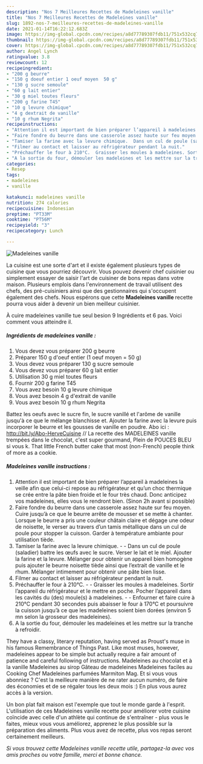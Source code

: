 ```yaml
---
description: "Nos 7 Meilleures Recettes de Madeleines vanille"
title: "Nos 7 Meilleures Recettes de Madeleines vanille"
slug: 1892-nos-7-meilleures-recettes-de-madeleines-vanille
date: 2021-01-14T16:22:12.683Z
image: https://img-global.cpcdn.com/recipes/a8d77789307fdb11/751x532cq70/madeleines-vanille-photo-principale-de-la-recette.jpg
thumbnail: https://img-global.cpcdn.com/recipes/a8d77789307fdb11/751x532cq70/madeleines-vanille-photo-principale-de-la-recette.jpg
cover: https://img-global.cpcdn.com/recipes/a8d77789307fdb11/751x532cq70/madeleines-vanille-photo-principale-de-la-recette.jpg
author: Angel Lynch
ratingvalue: 3.8
reviewcount: 12
recipeingredient:
- "200 g beurre"
- "150 g doeuf entier 1 oeuf moyen  50 g"
- "130 g sucre semoule"
- "60 g lait entier"
- "30 g miel toutes fleurs"
- "200 g farine T45"
- "10 g levure chimique"
- "4 g dextrait de vanille"
- "10 g rhum Negrita"
recipeinstructions:
- "Attention il est important de bien préparer l’appareil à madeleines la veille afin que celui-ci repose au réfrigérateur et qu’un choc thermique se crée entre la pâte bien froide et le four très chaud. Donc anticipez vos madeleines, elles vous le rendront bien. (Sinon 2h avant si possible)"
- "Faire fondre du beurre dans une casserole assez haute sur feu moyen. Cuire jusqu’à ce que le beurre arrête de mousser et se mette à chanter. Lorsque le beurre a pris une couleur châtain claire et dégage une odeur de noisette, le verser au travers d’un tamis métallique dans un cul de poule pour stopper la cuisson. Garder à température ambiante pour utilisation tiède."
- "Tamiser la farine avec la levure chimique.  Dans un cul de poule (saladier) battre les œufs avec le sucre. Verser le lait et le miel. Ajouter la farine et la levure. Mélanger pour obtenir un appareil bien homogène puis ajouter le beurre noisette tiède ainsi que l’extrait de vanille et le rhum. Mélanger intimement pour obtenir une pâte bien lisse."
- "Filmer au contact et laisser au réfrigérateur pendant la nuit."
- "Préchauffer le four à 210°C.  Graisser les moules à madeleines. Sortir l’appareil du réfrigérateur et le mettre en poche. Pocher l’appareil dans les cavités du (des) moule(s) à madeleines.  Enfourner et faire cuire à 210°C pendant 30 secondes puis abaisser le four à 170°C et poursuivre la cuisson jusqu’à ce que les madeleines soient bien dorées (environ 5 mn selon la grosseur des madeleines)."
- "A la sortie du four, démouler les madeleines et les mettre sur la tranche à refroidir."
categories:
- Resep
tags:
- madeleines
- vanille

katakunci: madeleines vanille 
nutrition: 274 calories
recipecuisine: Indonesian
preptime: "PT33M"
cooktime: "PT56M"
recipeyield: "3"
recipecategory: Lunch

---
```



![Madeleines vanille](https://img-global.cpcdn.com/recipes/a8d77789307fdb11/751x532cq70/madeleines-vanille-photo-principale-de-la-recette.jpg)

La cuisine est une sorte d'art et il existe également plusieurs types de cuisine que vous pourriez découvrir. Vous pouvez devenir chef cuisinier ou simplement essayer de saisir l'art de cuisiner de bons repas dans votre maison. Plusieurs emplois dans l'environnement de travail utilisent des chefs, des pré-cuisiniers ainsi que des gestionnaires qui s'occupent également des chefs. Nous espérons que cette <strong> Madeleines vanille </strong> recette pourra vous aider à devenir un bien meilleur cuisinier.

<!--inarticleads1-->

À cuire madeleines vanille tue seul besion 9 Ingrédients et 6 pas. Voici comment vous atteindre il.

##### Ingrédients de madeleines vanille :

1. Vous devez vous préparer 200 g beurre
1. Préparer 150 g d&#39;oeuf entier (1 oeuf moyen = 50 g)
1. Vous devez vous préparer 130 g sucre semoule
1. Vous devez vous préparer 60 g lait entier
1. Utilisation 30 g miel toutes fleurs
1. Fournir 200 g farine T45
1. Vous avez besoin 10 g levure chimique
1. Vous avez besoin 4 g d&#39;extrait de vanille
1. Vous avez besoin 10 g rhum Negrita


Battez les oeufs avec le sucre fin, le sucre vanillé et l&#39;arôme de vanille jusqu&#39;à ce que le mélange blanchisse et. Ajouter la farine avec la levure puis incorporer le beurre et les gousses de vanille en poudre. Abo ici : http://bit.ly/Abo-HerveCuisine // La recette des MADELEINES vanille trempées dans le chocolat, c&#39;est super gourmand, Plein de POUCES BLEU si vous k. That little French butter cake that most (non-French) people think of more as a cookie. 

<!--inarticleads2-->

##### Madeleines vanille instructions :

1. Attention il est important de bien préparer l’appareil à madeleines la veille afin que celui-ci repose au réfrigérateur et qu’un choc thermique se crée entre la pâte bien froide et le four très chaud. Donc anticipez vos madeleines, elles vous le rendront bien. (Sinon 2h avant si possible)
1. Faire fondre du beurre dans une casserole assez haute sur feu moyen. Cuire jusqu’à ce que le beurre arrête de mousser et se mette à chanter. Lorsque le beurre a pris une couleur châtain claire et dégage une odeur de noisette, le verser au travers d’un tamis métallique dans un cul de poule pour stopper la cuisson. Garder à température ambiante pour utilisation tiède.
1. Tamiser la farine avec la levure chimique. -  - Dans un cul de poule (saladier) battre les œufs avec le sucre. Verser le lait et le miel. Ajouter la farine et la levure. Mélanger pour obtenir un appareil bien homogène puis ajouter le beurre noisette tiède ainsi que l’extrait de vanille et le rhum. Mélanger intimement pour obtenir une pâte bien lisse.
1. Filmer au contact et laisser au réfrigérateur pendant la nuit.
1. Préchauffer le four à 210°C. -  - Graisser les moules à madeleines. Sortir l’appareil du réfrigérateur et le mettre en poche. Pocher l’appareil dans les cavités du (des) moule(s) à madeleines. -  - Enfourner et faire cuire à 210°C pendant 30 secondes puis abaisser le four à 170°C et poursuivre la cuisson jusqu’à ce que les madeleines soient bien dorées (environ 5 mn selon la grosseur des madeleines).
1. A la sortie du four, démouler les madeleines et les mettre sur la tranche à refroidir.


They have a classy, literary reputation, having served as Proust&#39;s muse in his famous Remembrance of Things Past. Like most muses, however, madeleines appear to be simple but actually require a fair amount of patience and careful following of instructions. Madeleines au chocolat et à la vanille Madeleines au sirop Gâteau de madeleines Madeleines faciles au Cooking Chef Madeleines parfumées Marmiton Mag. Et si vous vous abonniez ? C&#39;est la meilleure manière de ne rater aucun numéro, de faire des économies et de se régaler tous les deux mois :) En plus vous aurez accès à la version. 

<!--inarticleads1-->

<p>
Un bon plat fait maison est l'exemple que tout le monde garde à l'esprit. L'utilisation de ces Madeleines vanille recette pour améliorer votre cuisine coïncide avec celle d'un athlète qui continue de s'entraîner - plus vous le faites, mieux vous vous améliorez, apprenez le plus possible sur la préparation des aliments. Plus vous avez de recette, plus vos repas seront certainement meilleurs.
</p>

<p>
<i>Si vous trouvez cette Madeleines vanille recette utile, partagez-la avec vos amis proches ou votre famille, merci et bonne chance.</i>
</p>

